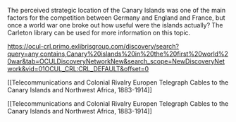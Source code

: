 The perceived strategic location of the Canary Islands was one of the main factors for the competition between Germany and England and France, but once a world war one broke out how useful were the islands actually? The Carleton library can be used for more information on this topic.

https://ocul-crl.primo.exlibrisgroup.com/discovery/search?query=any,contains,Canary%20islands%20in%20the%20first%20world%20war&tab=OCULDiscoveryNetworkNew&search_scope=NewDiscoveryNetwork&vid=01OCUL_CRL:CRL_DEFAULT&offset=0

[[Telecommunications and Colonial Rivalry Europen Telegraph Cables to the Canary Islands and Northwest Africa, 1883-1914]]

[[Telecommunications and Colonial Rivalry Europen Telegraph Cables to the Canary Islands and Northwest Africa, 1883-1914]]